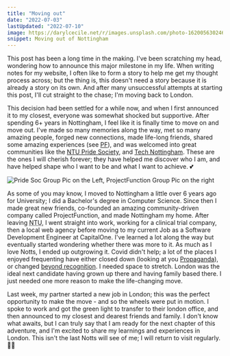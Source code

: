 ```yaml
---
title: "Moving out"
date: "2022-07-03"
lastUpdated: "2022-07-10"
image: https://darylcecile.net/r/images.unsplash.com/photo-1620056302463-3463f640c48e?ixlib=rb-1.2.1&dl=samuel-regan-asante-JWPHPoohPhk-unsplash.jpg&q=80&auto=format&fit=crop&crop=bottom&h=680&w=1280
snippet: Moving out of Nottingham
---
```


This post has been a long time in the making. I've been scratching my head, wondering how to announce this
major milestone in my life. When writing notes for my website, I often like to form a story to help me get my thought process across; 
but the thing is, this doesn't need a story because it is already a story on its own. And after many unsuccessful attempts at starting this
post, I'll cut straight to the chase; I'm moving back to London.

This decision had been settled for a while now, and when I first announced it to my closest, everyone was somewhat shocked but supportive. After
spending 6+ years in Nottingham, I feel like it is finally time to move on and move out. I've made so many memories along the way, met so many
amazing people, forged new connections, made life-long friends, shared some amazing experiences 
(see [PF](https://projectfunction.io/notes/this-isnt-farewell)), and was welcomed into great communities like the 
[NTU Pride Society](https://twitter.com/NTUPrideSociety), and [Tech Nottingham](https://twitter.com/technottingham). These are the ones I will
cherish forever; they have helped me discover who I am, and have helped shape who I want to be and what I want to achieve. 💕

![Pride Soc Group Pic on the Left, ProjectFunction Group Pic on the right](/images/nottingham-memory.jpeg)

As some of you may know, I moved to Nottingham a little over 6 years ago for University; I did a Bachelor's degree in Computer Science. Since then
I made great new friends, co-founded an amazing community-driven company called <Abbr link="https://projectfunction.io">ProjectFunction</Abbr>, and
made Nottingham my home. After leaving <Abbr link="https://ntu.ac.uk" static=true title="Nottingham Trent University">NTU</Abbr>, I went straight into work, working for a clinical trial company,
then a local web agency before moving to my current Job as a Software Development Engineer at CapitalOne. I've learned a lot along the way but
eventually started wondering whether there was more to it. As much as I love Notts, I ended up outgrowing it. Covid didn't help; a lot of the places I
enjoyed frequenting have either closed down (looking at 
you [Propaganda](https://www.nottinghampost.com/whats-on/music-nightlife/end-era-nottingham-nightclub-closes-4140415)), or changed 
[beyond recognition](https://newforestersnottingham.co.uk/). I needed space to stretch. London was the ideal next candidate having grown up there and
having family based there. I just needed one more reason to make the life-changing move.

Last week, my partner started a new job in London; this was the perfect opportunity to make the move - and so the wheels were put in motion. I spoke
to work and got the green light to transfer to their london office, and then announced to my closest and dearest friends and family. I don't know what
awaits, but I can truly say that I am ready for the next chapter of this adventure, and I'm excited to share my learnings and experiences in London.
This isn't the last Notts will see of me; I will return to visit regularly. 🫶🏽